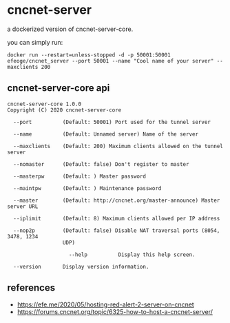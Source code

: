 # cncnet-server

a dockerized version of cncnet-server-core.

you can simply run:
```
docker run --restart=unless-stopped -d -p 50001:50001 efeoge/cncnet_server --port 50001 --name "Cool name of your server" --maxclients 200
```

## cncnet-server-core api

```
cncnet-server-core 1.0.0
Copyright (C) 2020 cncnet-server-core

  --port          (Default: 50001) Port used for the tunnel server

  --name          (Default: Unnamed server) Name of the server

  --maxclients    (Default: 200) Maximum clients allowed on the tunnel server

  --nomaster      (Default: false) Don't register to master

  --masterpw      (Default: ) Master password

  --maintpw       (Default: ) Maintenance password

  --master        (Default: http://cncnet.org/master-announce) Master server URL

  --iplimit       (Default: 8) Maximum clients allowed per IP address

  --nop2p         (Default: false) Disable NAT traversal ports (8054, 3478, 1234
                  UDP)

                    --help          Display this help screen.

  --version       Display version information.
```

## references
- https://efe.me/2020/05/hosting-red-alert-2-server-on-cncnet
- https://forums.cncnet.org/topic/6325-how-to-host-a-cncnet-server/
